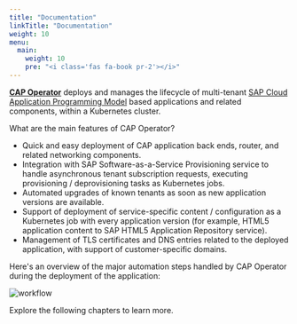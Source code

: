 ```yaml
---
title: "Documentation"
linkTitle: "Documentation"
weight: 10
menu:
  main:
    weight: 10
    pre: "<i class='fas fa-book pr-2'></i>"
---
```


[**CAP Operator**](https://github.com/sap/cap-operator) deploys and manages the lifecycle of multi-tenant [SAP Cloud Application Programming Model](https://cap.cloud.sap/docs) based applications and related components, within a Kubernetes cluster.

What are the main features of CAP Operator?

- Quick and easy deployment of CAP application back ends, router, and related networking components.
- Integration with SAP Software-as-a-Service Provisioning service to handle asynchronous tenant subscription requests, executing provisioning / deprovisioning tasks as Kubernetes jobs.
- Automated upgrades of known tenants as soon as new application versions are available.
- Support of deployment of service-specific content / configuration as a Kubernetes job with every application version (for example, HTML5 application content to SAP HTML5 Application Repository service).
- Management of TLS certificates and DNS entries related to the deployed application, with support of customer-specific domains.

Here's an overview of the major automation steps handled by CAP Operator during the deployment of the application:

![workflow](/cap-operator/img/workflow.png)

Explore the following chapters to learn more.
